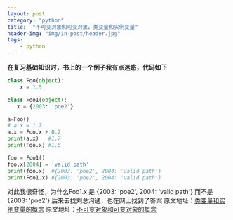 ```yaml
---
layout: post
category: "python"
title:  "不可变对象和可变对象，类变量和实例变量"
header-img: "img/in-post/header.jpg"
tags:
    - python
---
```


**在复习基础知识时，书上的一个例子我有点迷惑，代码如下**

```python
class Foo(object):
    x = 1.5

class Foo1(object):
   x = {2003: 'poe2'}

a=Foo()
# a.x = 1.7
a.x = Foo.x + 0.2
print(a.x)   #1.7
print(Foo.x) #1.5

foo = Foo1()
foo.x[2004] = 'valid path'
print(foo.x)  #{2003: 'poe2', 2004: 'valid path'}
print(Foo1.x) #{2003: 'poe2', 2004: 'valid path'}
```

对此我很奇怪，为什么Foo1.x 是 {2003: 'poe2', 2004: 'valid path'} 而不是{2003: 'poe2'}
后来去找刘总沟通，也在网上找到了答案
原文地址：[类变量和实例变量的概念](https://blog.csdn.net/chb4715/article/details/79104376)
原文地址：[不可变对象和可变对象的概念](https://blog.csdn.net/qq_35976351/article/details/79652880)

